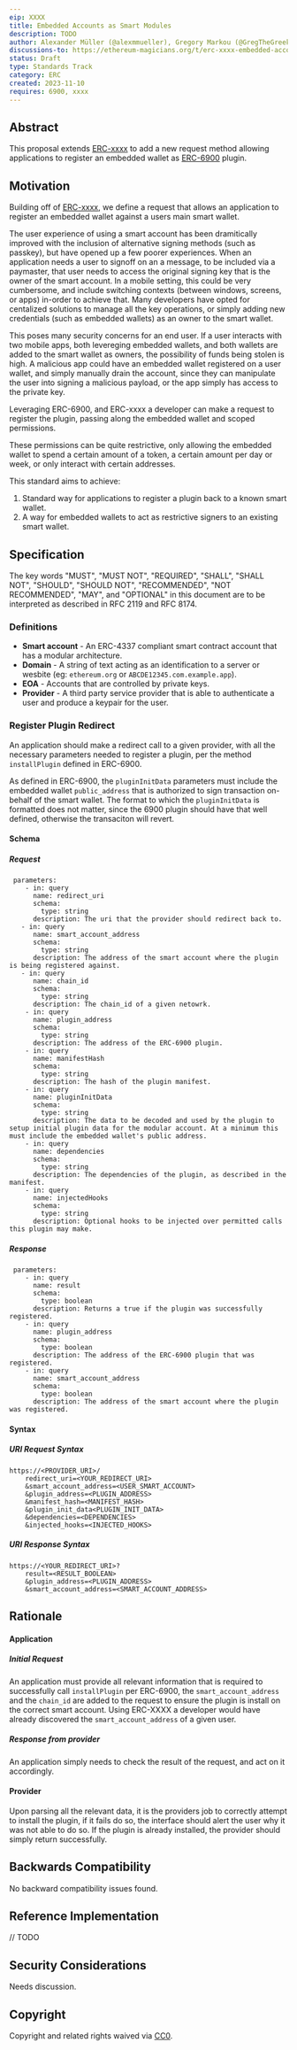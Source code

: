 ```yaml
---
eip: XXXX
title: Embedded Accounts as Smart Modules
description: TODO
author: Alexander Müller (@alexmmueller), Gregory Markou (@GregTheGreek)
discussions-to: https://ethereum-magicians.org/t/erc-xxxx-embedded-accounts-as-smart-modules
status: Draft
type: Standards Track
category: ERC
created: 2023-11-10
requires: 6900, xxxx
---
```


## Abstract
This proposal extends [ERC-xxxx](./ERC-xxxx) to add a new request method allowing applications to register an embedded wallet as [ERC-6900](./ERC-6900) plugin.

## Motivation
Building off of [ERC-xxxx](./ERC-xxxx), we define a request that allows an application to register an embedded wallet against a users main smart wallet.

The user experience of using a smart account has been dramitically improved with the inclusion of alternative signing methods (such as passkey), but have opened up a few poorer experiences. When an application needs a user to signoff on an a message, to be included via a paymaster, that user needs to access the original signing key that is the owner of the smart account. In a mobile setting, this could be very cumbersome, and include switching contexts (between windows, screens, or apps) in-order to achieve that. Many developers have opted for centalized solutions to manage all the key operations, or simply adding new credentials (such as embedded wallets) as an owner to the smart wallet.

This poses many security concerns for an end user. If a user interacts with two mobile apps, both levereging embedded wallets, and both wallets are added to the smart wallet as owners, the possibility of funds being stolen is high. A malicious app could have an embedded wallet registered on a user wallet, and simply manually drain the account, since they can manipulate the user into signing a malicious payload, or the app simply has access to the private key.

Leveraging ERC-6900, and ERC-xxxx a developer can make a request to register the plugin, passing along the embedded wallet and scoped permissions. 

These permissions can be quite restrictive, only allowing the embedded wallet to spend a certain amount of a token, a certain amount per day or week, or only interact with certain addresses.

This standard aims to achieve:
1. Standard way for applications to register a plugin back to a known smart wallet.
2. A way for embedded wallets to act as restrictive signers to an existing smart wallet.

## Specification
The key words "MUST", "MUST NOT", "REQUIRED", "SHALL", "SHALL NOT", "SHOULD", "SHOULD NOT", "RECOMMENDED", "NOT RECOMMENDED", "MAY", and "OPTIONAL" in this document are to be interpreted as described in RFC 2119 and RFC 8174.

### Definitions
- **Smart account** - An ERC-4337 compliant smart contract account that has a modular architecture.
- **Domain** - A string of text acting as an identification to a server or wesbite (eg: `ethereum.org` or `ABCDE12345.com.example.app`).
- **EOA** - Accounts that are controlled by private keys.
- **Provider** - A third party service provider that is able to authenticate a user and produce a keypair for the user.

### Register Plugin Redirect
An application should make a redirect call to a given provider, with all the necessary parameters needed to register a plugin, per the method `installPlugin` defined in ERC-6900.

As defined in ERC-6900, the `pluginInitData` parameters must include the embedded wallet `public_address` that is authorized to sign transaction on-behalf of the smart wallet. The format to which the `pluginInitData` is formatted does not matter, since the 6900 plugin should have that well defined, otherwise the transaciton will revert.

#### Schema
##### Request
```=
 parameters:
    - in: query
      name: redirect_uri
      schema:
        type: string
      description: The uri that the provider should redirect back to.
   - in: query
      name: smart_account_address
      schema:
        type: string
      description: The address of the smart account where the plugin is being registered against.
   - in: query
      name: chain_id
      schema:
        type: string
      description: The chain_id of a given netowrk.
    - in: query
      name: plugin_address
      schema:
        type: string
      description: The address of the ERC-6900 plugin.
    - in: query
      name: manifestHash
      schema:
        type: string
      description: The hash of the plugin manifest.
    - in: query
      name: pluginInitData
      schema:
        type: string
      description: The data to be decoded and used by the plugin to setup initial plugin data for the modular account. At a minimum this must include the embedded wallet's public address.
    - in: query
      name: dependencies
      schema:
        type: string
      description: The dependencies of the plugin, as described in the manifest.
    - in: query
      name: injectedHooks
      schema:
        type: string
      description: Optional hooks to be injected over permitted calls this plugin may make.
```

##### Response
```=
 parameters:
    - in: query
      name: result
      schema:
        type: boolean
      description: Returns a true if the plugin was successfully registered.
    - in: query
      name: plugin_address
      schema:
        type: boolean
      description: The address of the ERC-6900 plugin that was registered.
    - in: query
      name: smart_account_address
      schema:
        type: boolean
      description: The address of the smart account where the plugin was registered.
```

#### Syntax
##### URI Request Syntax
```=
https://<PROVIDER_URI>/
    redirect_uri=<YOUR_REDIRECT_URI>
    &smart_account_address=<USER_SMART_ACCOUNT>
    &plugin_address=<PLUGIN_ADDRESS>
    &manifest_hash=<MANIFEST_HASH>
    &plugin_init_data<PLUGIN_INIT_DATA>
    &dependencies=<DEPENDENCIES>
    &injected_hooks=<INJECTED_HOOKS>
```

##### URI Response Syntax
```=
https://<YOUR_REDIRECT_URI>?
    result=<RESULT_BOOLEAN>
    &plugin_address=<PLUGIN_ADDRESS>
    &smart_account_address=<SMART_ACCOUNT_ADDRESS>
```

## Rationale
#### Application
##### Initial Request
An application must provide all relevant information that is required to successfully call `installPlugin` per ERC-6900, the `smart_account_address` and the `chain_id` are added to the request to ensure the plugin is install on the correct smart account. Using ERC-XXXX a developer would have already discovered the `smart_account_address` of a given user.

##### Response from provider
An application simply needs to check the result of the request, and act on it accordingly.

#### Provider
Upon parsing all the relevant data, it is the providers job to correctly attempt to install the plugin, if it fails do so, the interface should alert the user why it was not able to do so. If the plugin is already installed, the provider should simply return successfully.

## Backwards Compatibility

No backward compatibility issues found.

## Reference Implementation
// TODO

## Security Considerations

Needs discussion.

## Copyright

Copyright and related rights waived via [CC0](../LICENSE.md).